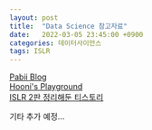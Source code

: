 ```yaml
---
layout: post
title:  "Data Science 참고자료"
date:   2022-03-05 23:45:00 +0900
categories: 데이터사이언스
tags: ISLR
---
```


[Pabii Blog](https://blog.pabii.co.kr/study-textbook-recommendation/)  
[Hooni's Playground](https://hooni-playground.com/813/)  
[ISLR 2판 정리해둔 티스토리](https://hu-nie.tistory.com/entry/ISLR-2nd-Edition-2%EC%9E%A5?category=1009792)  

기타 추가 예정...
